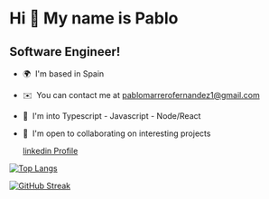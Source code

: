 Hi 👋 My name is Pablo
======================

Software Engineer!
------------------

*   🌍  I'm based in Spain
*   ✉️  You can contact me at [pablomarrerofernandez1@gmail.com](mailto:pablomarrerofernandez1@gmail.com)
*   🧠  I'm into Typescript - Javascript - Node/React
*   🤝  I'm open to collaborating on interesting projects
     
     [linkedin Profile](https://www.linkedin.com/in/marrero-pablo/)




 
 [![Top Langs](https://github-readme-stats.vercel.app/api/top-langs/?username=marreropd)](https://github.com/anuraghazra/github-readme-stats&include_all_commits=true)

[![GitHub Streak](https://streak-stats.demolab.com?user=marreropd&theme=dark&border_radius=13.4&mode=weekly)](https://git.io/streak-stats)


